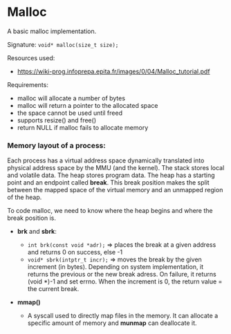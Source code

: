 # Malloc

A basic malloc implementation.

Signature: `void* malloc(size_t size);`

Resources used:
- https://wiki-prog.infoprepa.epita.fr/images/0/04/Malloc_tutorial.pdf 

Requirements:
* malloc will allocate a number of bytes
* malloc will return a pointer to the allocated space
* the space cannot be used until freed
* supports resize() and free()
* return NULL if malloc fails to allocate memory

### Memory layout of a process:

Each process has a virtual address space dynamically translated into physical address space by the MMU (and the kernel). 
The stack stores local and volatile data. The heap stores program data. The heap has a starting point and an endpoint called **break**. This break position makes the split between the mapped space of the virtual memory and an unmapped region of the heap.

To code malloc, we need to know where the heap begins and where the break position is.

- **brk** and **sbrk**:
    - `int brk(const void *adr);` => places the break at a given address and returns 0 on success, else -1
    - `void* sbrk(intptr_t incr);` => moves the break by the given increment (in bytes). Depending on system implementation, it returns the previous or the new break adress. On failure, it returns (void *)-1 and set
errno. When the increment is 0, the return value = the current break.

- **mmap()**
    - A syscall used to directly map files in the memory. It can allocate a specific amount of memory and **munmap** can deallocate it.








